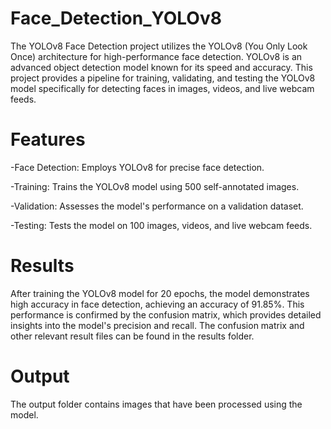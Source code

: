 # Face_Detection_YOLOv8

The YOLOv8 Face Detection project utilizes the YOLOv8 (You Only Look Once) architecture for high-performance face detection. YOLOv8 is an advanced object detection model known for its speed and accuracy. This project provides a pipeline for training, validating, and testing the YOLOv8 model specifically for detecting faces in images, videos, and live webcam feeds.

# Features
-Face Detection: Employs YOLOv8 for precise face detection.

-Training: Trains the YOLOv8 model using 500 self-annotated images.

-Validation: Assesses the model's performance on a validation dataset.

-Testing: Tests the model on 100 images, videos, and live webcam feeds.


# Results 
After training the YOLOv8 model for 20 epochs, the model demonstrates high accuracy in face detection, achieving an accuracy of 91.85%. This performance is confirmed by the confusion matrix, which provides detailed insights into the model's precision and recall. The confusion matrix and other relevant result files can be found in the results folder.

# Output 
The output folder contains images that have been processed using the model.
